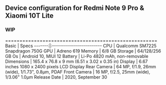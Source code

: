 ## Device configuration for Redmi Note 9 Pro & Xiaomi 10T Lite

### WIP

=====================================================
Basic   | Specs
-------:|:-------------------------
CPU     | Qualcomm SM7225 Snapdragon 750G
GPU     | Adreno 619
Memory  | 6/8 GB
Storage | 64/128/256 GB
Os      | Android 10, MIUI 12
Battery | Li-Po 4820 mAh, non-removable
Dimensions | 165.4 x 76.8 x 9 mm (6.51 x 3.02 x 0.35 in)
Display |  6.67 inches 1080 x 2400 pixels LCD Display
Rear Camera  | 64 MP, f/1.9, 26mm (wide), 1/1.73", 0.8µm, PDAF
Front Camera | 16 MP, f/2.5, 25mm (wide), 1/3.06" 1.0µm
Release Date |  2020, September 30